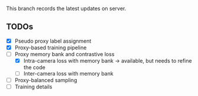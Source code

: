 This branch records the latest updates on server.

## TODOs

- [x] Pseudo proxy label assignment
- [x] Proxy-based training pipeline
- [ ] Proxy memory bank and contrastive loss
    - [x] Intra-camera loss with memory bank -> available, but needs to refine the code
    - [ ] Inter-camera loss with memory bank
- [ ] Proxy-balanced sampling
- [ ] Training details
